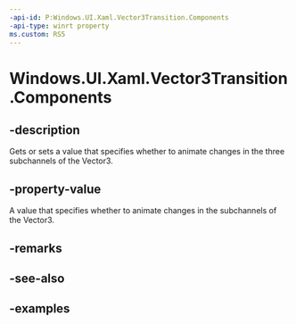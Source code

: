 ```yaml
---
-api-id: P:Windows.UI.Xaml.Vector3Transition.Components
-api-type: winrt property
ms.custom: RS5
---
```


<!-- Property syntax.
public Vector3TransitionComponents Components { get;  set; }
-->

# Windows.UI.Xaml.Vector3Transition.Components

## -description
Gets or sets a value that specifies whether to animate changes in the three subchannels of the Vector3.

## -property-value

A value that specifies whether to animate changes in the subchannels of the Vector3.

## -remarks

## -see-also

## -examples

